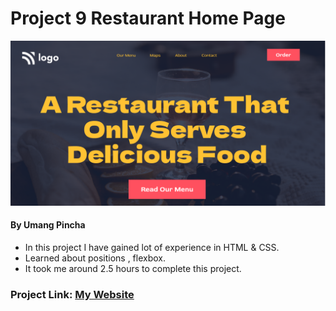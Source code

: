 # Project 9 Restaurant Home Page

![My Imge](./thumbnail.png)

<!-- this is comment  -->

#### By Umang Pincha

- In this project I have gained lot of experience in HTML & CSS.
- Learned about positions , flexbox.
- It took me around 2.5 hours to complete this project.

### Project Link: [My Website]()